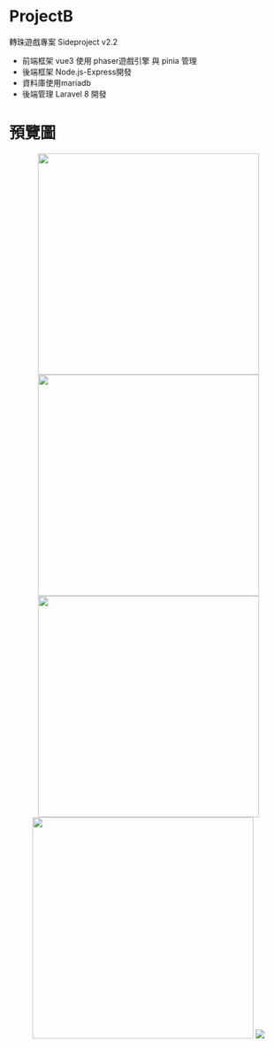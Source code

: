 # ProjectB

轉珠遊戲專案 Sideproject v2.2<br>
- 前端框架 vue3 使用 phaser遊戲引擎 與 pinia 管理<br>
- 後端框架 Node.js-Express開發
- 資料庫使用mariadb
- 後端管理 Laravel 8 開發

# 預覽圖

<div align=center>
  <img width "300" height="400" src="https://github.com/jiunfeng/ProjectB/assets/84163351/31663d17-6c31-4ad7-a512-fa43c9996f2c"/>
<img width "300" height="400" src="https://github.com/jiunfeng/ProjectB/assets/84163351/03d1900c-7fc5-4eeb-acd9-ffad0f2b0347"/>
<img width "300" height="400" src="https://github.com/jiunfeng/ProjectB/assets/84163351/036f30d7-a50d-441c-a155-cfd7016db9f0"/>
  <img width "300" height="400" src="https://github.com/jiunfeng/ProjectB/assets/84163351/698cd148-8e40-4365-b2e3-18cfdba5bc4c"/>
  <img  src="https://github.com/jiunfeng/ProjectB/assets/100175482/57da91b7-0924-4dae-be45-fbaf09c0aee3"/>

</div>
